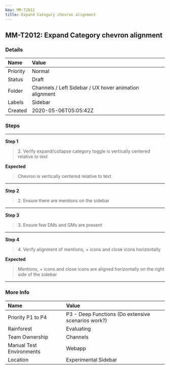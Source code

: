 ```yaml
---
key: MM-T2012
title: Expand Category chevron alignment
---
```


## MM-T2012: Expand Category chevron alignment

### Details

| Name     | Value                                                  |
| :------- | :----------------------------------------------------- |
| Priority | Normal                                                 |
| Status   | Draft                                                  |
| Folder   | Channels / Left Sidebar / UX hover animation alignment |
| Labels   | Sidebar                                                |
| Created  | 2020-05-06T05:05:42Z                                   |

### Steps

<hr/>

**Step 1**

> <article>2. Verify expand/collapse category toggle is vertically centered relative to text</article>

**Expected**

> <article>Chevron is vertically centered relative to text</article>

<hr/>

**Step 2**

> <article>2. Ensure there are mentions on the sidebar</article>

<hr/>

**Step 3**

> <article>3. Ensure few DMs and GMs are present</article>

<hr/>

**Step 4**

> <article>4. Verify alignment of mentions, + icons and close icons horizontally</article>

**Expected**

> <article>Mentions, + icons and close icons are aligned horizontally on the right side of the sidebar</article>

<hr/>

### More Info

| Name                     | Value                                              |
| :----------------------- | :------------------------------------------------- |
| Priority P1 to P4        | P3 - Deep Functions (Do extensive scenarios work?) |
| Rainforest               | Evaluating                                         |
| Team Ownership           | Channels                                           |
| Manual Test Environments | Webapp                                             |
| Location                 | Experimental Sidebar                               |
